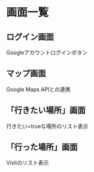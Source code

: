 # 画面一覧

## ログイン画面

Googleアカウントログインボタン

## マップ画面

Google Maps APIとの連携

## 「行きたい場所」画面

行きたい=trueな場所のリスト表示

## 「行った場所」画面

Visitのリスト表示